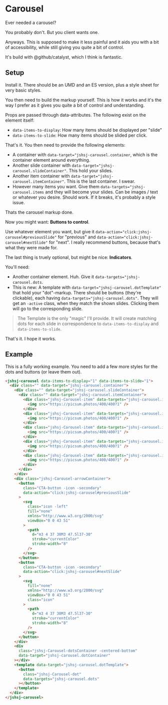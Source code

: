 # Carousel

Ever needed a carousel?

You probably don't. But you client wants one.

Anyways. This is supposed to make it less painful and it aids you with a bit of accessibility, while still giving you quite a bit of control.

It's build with @github/catalyst, which I think is fantastic.

## Setup

Install it. There should be an UMD and an ES version, plus a style sheet for very basic styles.

You then need to build the markup yourself. This is how it works and it's the way I prefer as it gives you quite a bit of control and understanding.

Props are passed through data-attributes. The following exist on the element itself:

- `data-items-to-display`: How many items should be displayed per "slide"
- `data-items-to-slide`: How many items should be slided per click.

That's it. You then need to provide the following elements:

- A container with `data-target="jshsj-carousel.container`, which is the container element around everything.
- Another slide container with `data-target="jshsj-carousel.slideContainer"`. This hold your slides.
- Another item container with `data-target="jshsj-carousel.itemContainer"`. This is the last container. I swear.
- However many items you want. Give them `data-targets="jshsj-carousel.items` and they will become your slides. Can be images / text or whatever you desire. Should work. If it breaks, it's probably a style issue.

Thats the carousel markup done.

Now you might want: **Buttons to control**.

Use whatever element you want, but give it `data-action="click:jshsj-carousel#previousSlide"` for "previous" and `data-action="click:jshsj-carousel#nextSlide"` for "next". I really recommend buttons, because that's what they were made for.

The last thing is truely optional, but might be nice: **Indicators**.

You'll need:

- Another container element. Huh. Give it `data-targets="jshsj-carousel.dots`.
- This is new: A template with `data-target="jshsj-carousel.dotTemplate"` that hold your "dot"-markup. There should be buttons (they're clickable), each having `data-targets="jshsj-carousel.dots"`. They will get an `-active` class, when they match the shown slides. Clicking them will go to the corresponding slide.

> The Template is the only "magic" I'll provide. It will create matching dots for each slide in correspondence to `data-items-to-display` and `data-items-to-slide`.

That's it. I hope it works.

## Example

This is a fully working example. You need to add a few more styles for the dots and buttons (or leave them out).

```html
<jshsj-carousel data-items-to-display="1" data-items-to-slide="1">
  <div class="" data-target="jshsj-carousel.container">
    <div class="" data-target="jshsj-carousel.slideContainer">
      <div class="" data-target="jshsj-carousel.itemContainer">
        <div class="jshsj-Carousel-item" data-targets="jshsj-carousel.items">
          <img src="https://picsum.photos/400/400?1" />
        </div>
        <div class="jshsj-Carousel-item" data-targets="jshsj-carousel.items">
          <img src="https://picsum.photos/400/400?1" />
        </div>
        <div class="jshsj-Carousel-item" data-targets="jshsj-carousel.items">
          <img src="https://picsum.photos/400/400?1" />
        </div>
        <div class="jshsj-Carousel-item" data-targets="jshsj-carousel.items">
          <img src="https://picsum.photos/400/400?1" />
        </div>
        <div class="jshsj-Carousel-item" data-targets="jshsj-carousel.items">
          <img src="https://picsum.photos/400/400?1" />
        </div>
      </div>
    </div>
    <div class="jshsj-Carousel-arrowContainer">
      <button
        class="CTA-button -icon -secondary"
        data-action="click:jshsj-carousel#previousSlide"
      >
        <svg
          class="icon -left"
          fill="none"
          xmlns="http://www.w3.org/2000/svg"
          viewBox="0 0 43 51"
        >
          <path
            d="m3 4 37 30M3 47.5l37-30"
            stroke="currentColor"
            stroke-width="8"
          />
        </svg>
      </button>
      <button
        class="CTA-button -icon -secondary"
        data-action="click:jshsj-carousel#nextSlide"
      >
        <svg
          fill="none"
          xmlns="http://www.w3.org/2000/svg"
          viewBox="0 0 43 51"
          class="icon"
        >
          <path
            d="m3 4 37 30M3 47.5l37-30"
            stroke="currentColor"
            stroke-width="8"
          />
        </svg>
      </button>
    </div>
    <div
      class="jshsj-Carousel-dotsContainer -centered-bottom"
      data-target="jshsj-carousel.dotContainer"
    ></div>
    <template data-target="jshsj-carousel.dotTemplate">
      <button
        class="jshsj-Carousel-dot"
        data-targets="jshsj-carousel.dots"
      ></button>
    </template>
  </div>
</jshsj-carousel>
```
